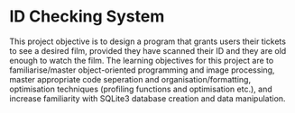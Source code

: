 # ID Checking System
This project objective is to design a program that grants users their tickets to see a desired film, provided they have scanned their ID and they are old enough to watch the film. The learning objectives for this project are to familiarise/master object-oriented programming and image processing, master appropriate code seperation and organisation/formatting, optimisation techniques (profiling functions and optimisation etc.), and increase familiarity with SQLite3 database creation and data manipulation. 

